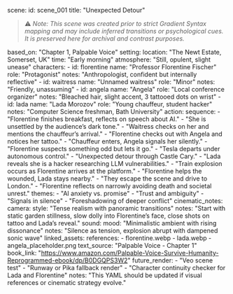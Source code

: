 scene:
  id: scene_001
  title: "Unexpected Detour"

> ⚠️ *Note: This scene was created prior to strict Gradient Syntax mapping and may include inferred transitions or psychological cues. It is preserved here for archival and contrast purposes.*
  
  based_on: "Chapter 1, Palpable Voice"
  setting:
    location: "The Newt Estate, Somerset, UK"
    time: "Early morning"
    atmosphere: "Still, opulent, slight unease"
  characters:
    - id: florentine
      name: "Professor Florentine Fischer"
      role: "Protagonist"
      notes: "Anthropologist, confident but internally reflective"
    - id: waitress
      name: "Unnamed waitress"
      role: "Minor"
      notes: "Friendly, unassuming"
    - id: angela
      name: "Angela"
      role: "Local conference organizer"
      notes: "Bleached hair, slight accent, 3 tattooed dots on wrist"
    - id: lada
      name: "Lada Morozov"
      role: "Young chauffeur, student hacker"
      notes: "Computer Science freshman, Bath University"
  action:
    sequence:
      - "Florentine finishes breakfast, reflects on speech about AI."
      - "She is unsettled by the audience’s dark tone."
      - "Waitress checks on her and mentions the chauffeur’s arrival."
      - "Florentine checks out with Angela and notices her tattoo."
      - "Chauffeur enters, Angela signals her silently."
      - "Florentine suspects something odd but lets it go."
      - "Tesla departs under autonomous control."
      - "Unexpected detour through Castle Cary."
      - "Lada reveals she is a hacker researching LLM vulnerabilities."
      - "Train explosion occurs as Florentine arrives at the platform."
      - "Florentine helps the wounded, Lada stays nearby."
      - "They escape the scene and drive to London."
      - "Florentine reflects on narrowly avoiding death and societal unrest."
  themes:
    - "AI anxiety vs. promise"
    - "Trust and ambiguity"
    - "Signals in silence"
    - "Foreshadowing of deeper conflict"
  cinematic_notes:
    camera:
      style: "Tense realism with panoramic transitions"
      notes: "Start with static garden stillness, slow dolly into Florentine’s face, close shots on tattoo and Lada’s reveal."
    sound:
      mood: "Minimalistic ambient with rising dissonance"
      notes: "Silence as tension, explosion abrupt with dampened sonic wave"
  linked_assets:
    references:
      - florentine.webp
      - lada.webp
      - angela_placeholder.png
    text_source: "Palpable Voice - Chapter 1"
    book_link: "https://www.amazon.com/Palpable-Voice-Survive-Humanity-Reprogrammed-ebook/dp/B0DGQPS3W2"
  future_render:
    - "Veo scene test"
    - "Runway or Pika fallback render"
    - "Character continuity checker for Lada and Florentine"
  notes: "This YAML should be updated if visual references or cinematic strategy evolve."

